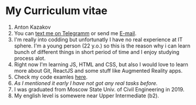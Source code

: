 # My Curriculum vitae

1. Anton Kazakov
2. You can [text me on Telegramm](https://t.me/I00Rubley) or send me [E-mail](toxa_98@inbox.ru).
3. I'm really into codding but unfortunatly I have no real experience at IT sphere. I'm a young person (22 y.o.) so this is the reason why i can learn bunch of different things in short period of time and I enjoy studying process alot. 
4. Right now I'm learning JS, HTML and CSS, but also I would love to learn more about Git, ReactJS and some stuff like Augmented Reality apps.
5. Check my code examles [here](https://www.codewars.com/users/100Rubley).
6. _As I mentioned it early I have not got any real tasks before._
7. I was graduated from Moscow State Univ. of Civil Engineering in 2019.
8. My english level is somewere near Upper Intermediate (b2).
